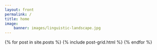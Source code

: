 ```yaml
---
layout: front
permalink: /
title: home
image:
    banner: images/linguistic-landscape.jpg
---
```


<div class="tiles">

{% for post in site.posts %}
{% include post-grid.html %}
{% endfor %}

</div>
